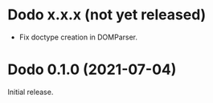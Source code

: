 # Dodo x.x.x (not yet released)
* Fix doctype creation in DOMParser.

# Dodo 0.1.0 (2021-07-04)
Initial release.
